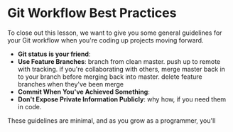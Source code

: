 [//]: <> (time: 15)
[//]: <> (type: content)
[//]: <> (author: Benjamin E White)

#  Git Workflow Best Practices

To close out this lesson, we want to give you some general guidelines for your Git workflow when you're coding up projects moving forward. 

-  **Git status is your friend**: 
-  **Use Feature Branches**: branch from clean master. push up to remote with tracking. if you're collaborating with others, merge master back in to your branch before merging back into master. delete feature branches when they've been merge
-  **Commit When You've Achieved Something**: 
-  **Don't Expose Private Information Publicly**: why how, if you need them in code.

These guidelines are minimal, and as you grow as a programmer, you'll